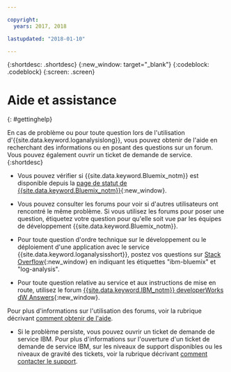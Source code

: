 ```yaml
---

copyright:
  years: 2017, 2018

lastupdated: "2018-01-10"

---
```



{:shortdesc: .shortdesc}
{:new_window: target="_blank"}
{:codeblock: .codeblock}
{:screen: .screen}


# Aide et assistance
{: #gettinghelp}

En cas de problème ou pour toute question lors de l'utilisation d'{{site.data.keyword.loganalysislong}}, vous pouvez obtenir de l'aide en recherchant des informations ou en posant des questions sur un forum. Vous pouvez également ouvrir un ticket de demande de service.
{:shortdesc}

* Vous pouvez vérifier si {{site.data.keyword.Bluemix_notm}} est disponible depuis la [page de statut de {{site.data.keyword.Bluemix_notm}}](https://developer.ibm.com/bluemix/support/#status){:new_window}.

* Vous pouvez consulter les forums pour voir si d'autres utilisateurs ont rencontré le même problème. Si vous utilisez les forums pour poser une question, étiquetez votre question pour qu'elle soit vue par les équipes de développement {{site.data.keyword.Bluemix_notm}}.
<!--Insert the appropriate Stack Overflow tag for your service for <service_keyword> in URL and text below:  -->
  * Pour toute question d'ordre technique sur le développement ou le déploiement d'une application avec le service {{site.data.keyword.loganalysisshort}}, postez vos questions sur
[Stack Overflow](http://stackoverflow.com/search?q=log-analysis+ibm-bluemix){:new_window} en indiquant les étiquettes "ibm-bluemix" et "log-analysis".
<!--Insert the appropriate dW Answers tag for your service for <service_keyword> in URL below:  -->
  * Pour toute question relative au service et aux instructions de mise en route, utilisez le forum [{{site.data.keyword.IBM_notm}} developerWorks dW Answers](https://developer.ibm.com/answers/topics/log-analysis/?smartspace=ibm-cloud){:new_window}.

Pour plus d'informations sur l'utilisation des forums, voir la rubrique décrivant [comment obtenir de l'aide](https://www.{DomainName}/docs/support/index.html#getting-help).

* Si le problème persiste, vous pouvez ouvrir un ticket de demande de service IBM. Pour plus d'informations sur l'ouverture d'un ticket de demande de service IBM, sur les niveaux de support disponibles ou les niveaux de gravité des tickets, voir la rubrique décrivant [comment contacter le support](https://www.{DomainName}/docs/support/index.html#contacting-support).

